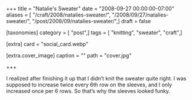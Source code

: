 +++
title = "Natalie's Sweater"
date = "2008-09-27 00:00:00-07:00"
aliases = [ "/craft/2008/natalies-sweater/", "/2008/09/27/natalies-sweater/", "/post/2008/09/natalies-sweater/",]
draft = false

[taxonomies]
category = [ "post",]
tags = [ "knitting", "sweater", "craft",]

[extra]
card = "social_card.webp"

[extra.cover_image]
caption = ""
path = "cover.jpg"

+++

I realized after finishing it up that I didn’t knit the sweater quite right. I was supposed to increase twice every 6th row on the sleeves, and I only increased once per 6 rows. So that’s why the sleeves looked funky.